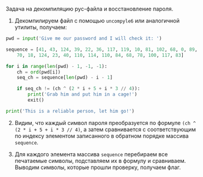 Задача на декомпиляцию pyc-файла и восстановление пароля.

1. Декомпилируем файл с помощью `uncompyle6` или аналогичной утилиты, получаем:

```python
pwd = input('Give me our password and I will check it: ')

sequence = [41, 43, 124, 39, 22, 36, 117, 119, 10, 81, 102, 68, 0, 89, 25, 27,
    70, 18, 124, 23, 40, 110, 114, 110, 84, 68, 78, 100, 117, 83]

for i in range(len(pwd) - 1, -1, -1):
    ch = ord(pwd[i])
    seq_ch = sequence[len(pwd) - i - 1]

    if seq_ch != (ch ^ (2 * i + 5 + i * 3 // 4)):
        print('Grab him and put him in a cage!')
        exit()

print('This is a reliable person, let him go!')

```

2. Видим, что каждый символ пароля преобразуется по формуле `(ch ^ (2 * i + 5 + i * 3 // 4)`, а затем сравнивается с соответствующим по индексу элементом записанного в обратном порядке массива `sequence`.

3. Для каждого элемента массива `sequence` перебираем все печатаемые символы, подставляем их в формулу и сравниваем. Выводим символы, которые прошли проверку, получаем флаг.